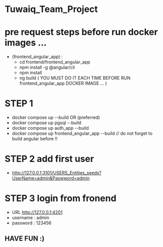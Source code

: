 # Tuwaiq_Team_Project

# pre request steps before run docker images ...
- (frontend_angular_app) :
    - cd frontend/frontend_angular_app
    - npm install -g @angular/cli
    - npm install
    - ng build ( YOU MUST DO IT EACH TIME BEFORE RUN frontend_angular_app DOCKER IMAGE ... )

# STEP 1 
- docker compose up --build
OR (preferred)
- docker compose up pgsql  --build  
- docker compose up auth_app  --build  
- docker compose up frontend_angular_app  --build   // do not forget to build angular before !!

# STEP 2 add first user
- http://127.0.0.1:3101/USERS_Entities_seeds?UserName=admin&Paswword=admin

# STEP 3 login from fronend   
- URL http://127.0.0.1:4201
- username : admin
- password : 123456

##  HAVE FUN :) 
